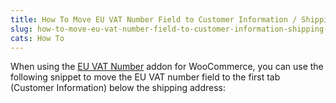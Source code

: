 ```yaml
---
title: How To Move EU VAT Number Field to Customer Information / Shipping Tab
slug: how-to-move-eu-vat-number-field-to-customer-information-shipping-tab
cats: How To
---
```


When using the [EU VAT Number](https://woocommerce.com/products/eu-vat-number/) addon for WooCommerce, you can use the following snippet to move the EU VAT number field to the first tab (Customer Information) below the shipping address:

<script src="https://gist.github.com/clifgriffin/343eed2ded4a749639becf87482354f0.js" type="text/javascript"></script>